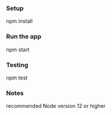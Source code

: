 ### Setup
npm install

### Run the app
npm start
### Testing
npm test

### Notes
recommended Node version 12 or higher
